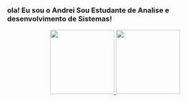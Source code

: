 ### ola! Eu sou o Andrei Sou Estudante de Analise e desenvolvimento de Sistemas!
<div align="center">
  <a href="https://github.com/0-Az">
    <img height="150em" src="https://github-readme-stats.vercel.app/api?username=0-Az&count_private=true&include_all_commits=true&show_icons=true&theme=dracula&hide_border=false&show_owner=true"/>
    <img height="150em" src="https://github-readme-stats.vercel.app/api/top-langs/?username=0-Az&theme=dracula&hide_border=false&&layout=compact"/>
